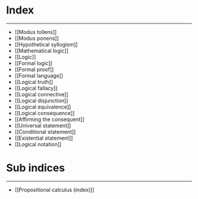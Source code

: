# Index
---
- [[Modus tollens]]
- [[Modus ponens]]
- [[Hypothetical syllogism]]
- [[Mathematical logic]]
- [[Logic]]
- [[Formal logic]]
- [[Formal proof]]
- [[Formal language]]
- [[Logical truth]]
- [[Logical fallacy]]
- [[Logical connective]]
- [[Logical disjunction]]
- [[Logical equivalence]]
- [[Logical consequence]]
- [[Affirming the consequent]]
- [[Universal statement]]
- [[Conditional statement]]
- [[Existential statement]]
- [[Logical notation]]
# Sub indices
---
- [[Propositional calculus (index)]]
